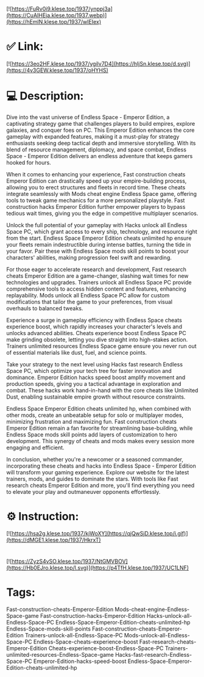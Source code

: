 [![https://FuRv0i9.klese.top/1937/ynppj3a](https://CuAIHEja.klese.top/1937.webp)](https://hEmlN.klese.top/1937/wIEIex)
# ✅ Link:
[![https://3eo2HF.klese.top/1937/ygilv7D4](https://hIjSn.klese.top/d.svg)](https://4v3GEW.klese.top/1937/oHYHS)
# 💻 Description:
Dive into the vast universe of Endless Space - Emperor Edition, a captivating strategy game that challenges players to build empires, explore galaxies, and conquer foes on PC. This Emperor Edition enhances the core gameplay with expanded features, making it a must-play for strategy enthusiasts seeking deep tactical depth and immersive storytelling. With its blend of resource management, diplomacy, and space combat, Endless Space - Emperor Edition delivers an endless adventure that keeps gamers hooked for hours.



When it comes to enhancing your experience, Fast construction cheats Emperor Edition can drastically speed up your empire-building process, allowing you to erect structures and fleets in record time. These cheats integrate seamlessly with Mods cheat engine Endless Space game, offering tools to tweak game mechanics for a more personalized playstyle. Fast construction hacks Emperor Edition further empower players to bypass tedious wait times, giving you the edge in competitive multiplayer scenarios.



Unlock the full potential of your gameplay with Hacks unlock all Endless Space PC, which grant access to every ship, technology, and resource right from the start. Endless Space Emperor Edition cheats unlimited hp ensure your fleets remain indestructible during intense battles, turning the tide in your favor. Pair these with Endless Space mods skill points to boost your characters' abilities, making progression feel swift and rewarding.



For those eager to accelerate research and development, Fast research cheats Emperor Edition are a game-changer, slashing wait times for new technologies and upgrades. Trainers unlock all Endless Space PC provide comprehensive tools to access hidden content and features, enhancing replayability. Mods unlock all Endless Space PC allow for custom modifications that tailor the game to your preferences, from visual overhauls to balanced tweaks.



Experience a surge in gameplay efficiency with Endless Space cheats experience boost, which rapidly increases your character's levels and unlocks advanced abilities. Cheats experience boost Endless Space PC make grinding obsolete, letting you dive straight into high-stakes action. Trainers unlimited resources Endless Space game ensure you never run out of essential materials like dust, fuel, and science points.



Take your strategy to the next level using Hacks fast research Endless Space PC, which optimize your tech tree for faster innovation and dominance. Emperor Edition hacks speed boost amplify movement and production speeds, giving you a tactical advantage in exploration and combat. These hacks work hand-in-hand with the core cheats like Unlimited Dust, enabling sustainable empire growth without resource constraints.



Endless Space Emperor Edition cheats unlimited hp, when combined with other mods, create an unbeatable setup for solo or multiplayer modes, minimizing frustration and maximizing fun. Fast construction cheats Emperor Edition remain a fan favorite for streamlining base-building, while Endless Space mods skill points add layers of customization to hero development. This synergy of cheats and mods makes every session more engaging and efficient.



In conclusion, whether you're a newcomer or a seasoned commander, incorporating these cheats and hacks into Endless Space - Emperor Edition will transform your gaming experience. Explore our website for the latest trainers, mods, and guides to dominate the stars. With tools like Fast research cheats Emperor Edition and more, you'll find everything you need to elevate your play and outmaneuver opponents effortlessly.

# ⚙️ Instruction:
[![https://hsa2g.klese.top/1937/kjWoXY](https://qjQwSjD.klese.top/i.gif)](https://dMGE1.klese.top/1937/HkrxT)
#
[![https://ZyzS4vSO.klese.top/1937/NtGMVBOV](https://Hb0EJro.klese.top/l.svg)](https://p4TfH.klese.top/1937/UC1LNF)
# Tags:
Fast-construction-cheats-Emperor-Edition Mods-cheat-engine-Endless-Space-game Fast-construction-hacks-Emperor-Edition Hacks-unlock-all-Endless-Space-PC Endless-Space-Emperor-Edition-cheats-unlimited-hp Endless-Space-mods-skill-points Fast-construction-cheats-Emperor-Edition Trainers-unlock-all-Endless-Space-PC Mods-unlock-all-Endless-Space-PC Endless-Space-cheats-experience-boost Fast-research-cheats-Emperor-Edition Cheats-experience-boost-Endless-Space-PC Trainers-unlimited-resources-Endless-Space-game Hacks-fast-research-Endless-Space-PC Emperor-Edition-hacks-speed-boost Endless-Space-Emperor-Edition-cheats-unlimited-hp






